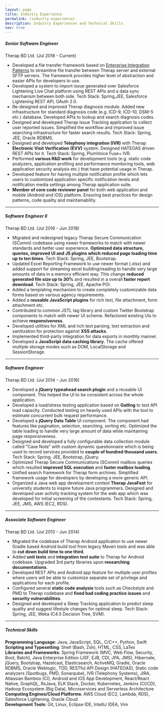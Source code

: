 ```yaml
---
layout: page
title: Industry Experience
permalink: /industry-experience/
description: Industry Experiences and Technical Skills
nav: true
---
```


##### Senior Software Engineer
Therap BD Ltd. (Jul 2018 - Current)
* Developed a file transfer framework based on [Enterprise Integration Patterns](https://www.enterpriseintegrationpatterns.com/patterns/messaging) to streamline file transfer between Therap server and external SFTP servers. The framework provides higher level of abstraction and easier APIs for developers to use.
* Developed a system to import issue generated over Salesforce Lightening Live Chat platform using REST APIs and a data sync mechanism between both side. Tech Stack:  Spring,JEE, Salesforce Lightening REST API, OAuth 2.0.
* Re-designed and improved Therap diagnosis module. Added new infrastructure for standard diagnosis code (e.g. ICD-9, ICD-10, DSM-5 etc.) database. Developed APIs to lookup and search diagnosis codes. 
* Designed and developed Therap Issue Tracking application to collect user reported issues. Simplified the workflow and improved issue searching infrastructure for faster search results. Tech Stack: Spring, JEE, Oracle RDBMS.
* Designed and developed **Telephony integration (IVR)** with Therap **Electronic Visit Verification (EVV)** system. Designed HATEOAS driven REST APIs for it. Tech Stack: Spring, PlumVoice Fuse+ IVR.
* Performed **various R&D work** for development tools (e.g. static code analyzers, application profiling and performance monitoring tools, web application security analysis etc.) that have potential usage in Therap.
* Developed feature for having multiple notification profile which lets users to customized application specific notification levels and notification media settings among Therap application suite.
* **Member of core code reviewer panel** for both web application and mobile (Android and iOS) platform. Ensuring best practices for design patterns, code quality and maintainability.
<hr>

##### Software Engineer II
Therap BD Ltd. (Jul 2016 - Jun 2018)
* Migrated and redesigned legacy Therap Secure Communication (SComm) codebase using newer frameworks to match with newer standards and better user experience. **Optimized data structure, queries, improved UI and JS plugins which reduced page loading time up to ten times**. Tech Stack: Spring, JEE, Bootstrap.
* Updated Excel Reporting Framework to use newer format (.xlsx) and added support for streaming excel building/reading to handle very large amounts of data in a memory efficient way. This change **reduced generated file size up to 30%** and resulted in a overall **faster report download**. Tech Stack: Spring, JEE, Apache POI.
* Added a templating mechanism to create completely customizable data forms based on various agency requirements.
* Added a **reusable JavaScript plugins** for rich text, file attachment, form attachment etc.
* Contributed to common JSTL tag library and custom Twitter Bootstrap components to match with newer UI scheme. Refactored existing UIs to achieve **responsiveness**.
* Developed utilities for XML and rich text parsing, text extraction and sanitization for protection against **XSS attacks**.
* Implemented third-party integration for data exports in monthly manner.
* Developed a **JavaScript data caching library**. The cache offered multiple storage modes such as DOM, LocalStorage and SessionStorage.
<hr>

##### Software Engineer
Therap BD Ltd. (Jul 2014 - Jun 2016)
* Developed a **jQuery typeahead search plugin** and a reusable UI component. This helped the UI to be consistent across the whole application.
* Developed a load/stress testing application based on **Gatling** to test API load capacity. Conducted testing on heavily used APIs with the tool to estimate concurrent bulk request performance.
* Developed a **jQuery Data Table** UI component. The component had features like pagination, selection, searching, sorting etc. Optimized the table loading to handle very large amount of data while maintaining page responsiveness.
* Designed and developed a fully configurable data collection module called "Case Note" with custom dynamic questionnaire which is being used to record services provided to **couple of hundred thousand users**. Tech Stack: Spring, JEE, Bootstrap, jQuery.
* Optimized Therap Secure Communications (SComm) mailbox queries which resulted **improved SQL execution** and **faster mailbox loading**. 
* Unified search framework for Therap form archives. Simplified framework usage for developers by developing a more generic API.
* Organized a Java web app development contest **Therap JavaFest** for university students to inspire future Java programmers. Designed and developed user activity tracking system for the web app which was developed for initial screening of the contestants. Tech Stack: Spring, JEE, JMS, AWS (EC2, RDS).
<hr>

##### Associate Software Engineer
Therap BD Ltd. (Jul 2013 - Jun 2014)
* Migrated the codebase of Therap Android application to use newer Gradle based Android build tool from legacy Maven tools and was able to **cut down build time to one third**.
* Added **unit tests** and **integration test suite** to Therap for Android codebase. Upgraded 3rd party libraries upon **researching documentations**.
* Developed REST APIs and Android app feature for multiple user profiles where users will be able to customize separate set of privilege and applications for each profile.
* Configured several **static code analysis** tools such as Checkstyle and PMD to Therap codebase and **fixed bad coding practice issues** and **security vulnerabilities**. 
* Designed and developed a Sleep Tracking application to predict sleep quality and suggest lifestyle changes for optimal sleep. Tech Stack: Spring, JEE, Weka (C4.5 Decision Tree, SVM).
<hr>

##### Technical Skills
**Programming Language**: Java, JavaScript, SQL, C/C++, Python, Swift \
**Scripting and Typesetting**: Shell (Bash, Zsh), HTML, CSS, LaTex \
**Libraries and Frameworks**: Spring Framework (MVC, Web Flow, Security, Boot, Batch), 
Java Enterprise Edition (JSF, EJB, CDI, JPA, JMS), Hibernate, jQuery, Bootstrap, Hazelcast, 
Elasticsearch, ActiveMQ, Gradle, Oracle RDBMS, Oracle Weblogic, TDD, RESTful API Design (HATEOAS), 
Static code analyzers (Spotbugs, PMD, Sonarqube), IVR (Telephony Systems), JIRA, Atlassian Bamboo (CI), 
Android and iOS App Development, React/React Native, GraphQL, RxJava, ELK Stack, Docker, Kubernetes, 
Jenkins (CI/CD), Hadoop Ecosystem (Big Data), Microservices and Serverless Architecture \
**Computing Engines/Cloud Platforms**: AWS Cloud (EC2, Lambda, RDS), Salesforce Lightening, Oracle Cloud \
**Development Tools**: Git, Linux, Eclipse IDE, IntelliJ IDEA, Vim
